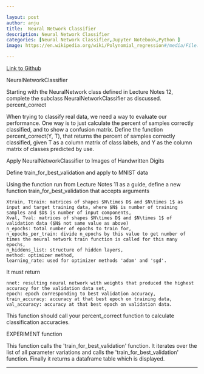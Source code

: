 ```yaml
---

layout: post
author: anju
title:  Neural Network Classifier
description: Neural Network Classifier
categories: [Neural Network Classifier,Jupyter Notebook,Python ]
image: https://en.wikipedia.org/wiki/Polynomial_regression#/media/File:Polyreg_scheffe.svg

---
```


[Link to Github](https://github.com/anjugopinath/CS545/blob/main/Gopinath-A4.ipynb)

 NeuralNetworkClassifier

Starting with the NeuralNetwork class defined in Lecture Notes 12, complete the subclass NeuralNetworkClassifier as discussed.
percent_correct

When trying to classify real data, we need a way to evaluate our performance. One way is to just calculate the percent of samples
correctly classified, and to show a confusion matrix. Define the function percent_correct(Y, T), that returns the percent of samples 
correctly classified, given T as a column matrix of class labels, and Y as the column matrix of classes predicted by use.


Apply NeuralNetworkClassifier to Images of Handwritten Digits

Define train_for_best_validation and apply to MNIST data

Using the function run from Lecture Notes 11 as a guide, define a new function train_for_best_validation that accepts arguments

    Xtrain, Ttrain: matrices of shapes $N\times D$ and $N\times 1$ as input and target training data, where $N$ is number of training samples and $D$ is number of input components,
    Xval, Tval: matrices of shapes $N\times D$ and $N\times 1$ of validation data ($N$ not same value as above)
    n_epochs: total number of epochs to train for,
    n_epochs_per_train: divide n_epochs by this value to get number of times the neural network train function is called for this many epochs,
    n_hiddens_list: structure of hidden layers,
    method: optimizer method,
    learning_rate: used for optimizer methods 'adam' and 'sgd'.

It must return

    nnet: resulting neural network with weights that produced the highest accuracy for the validation data set,
    epoch: epoch corresponding to best validation accuracy,
    train_accuracy: accuracy at that best epoch on training data,
    val_accuracy: accuracy at that best epoch on validation data.

This function should call your percent_correct function to calculate classification accuracies.


EXPERIMENT function

This function calls the 'train_for_best_validation' function. It iterates over the list of all parameter variations and calls the 'train_for_best_validation' function. Finally it returns a dataframe table which is displayed.

---

